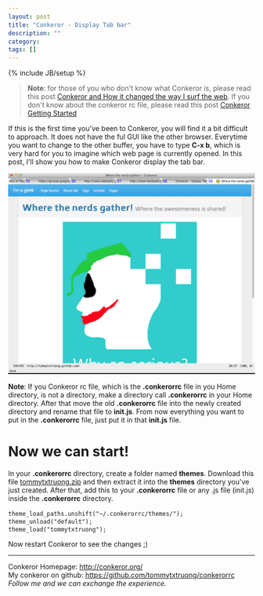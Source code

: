 ```yaml
---
layout: post
title: "Conkeror - Display Tab bar"
description: ""
category: 
tags: []
---
```

{% include JB/setup %}

> **Note**: for those of you who don't know what Conkeror is, please read this post [Conkeror and How it changed the way I surf the web](/2012/12/24/conkeror-and-how-it-changed-the-way-i-surf-the-web/). If you don't know about the conkeror rc file, please read this post [Conkeror Getting Started](/2012/12/25/conkeror---getting-started---part-2/)

If this is the first time you've been to Conkeror, you will find it a bit difficult to approach. It does not have the ful GUI like the other browser. Everytime you want to change to the other buffer, you have to type **C-x b**, which is very hard for you to imagine which web page is currently opened. In this post, I'll show you how to make Conkeror display the tab bar.

![Conkeror Tab bar](/files/2012-12-27-conkeror-display-tab-bar/tab.png)

**Note**: If you Conkeror rc file, which is the **.conkerorrc** file in you Home directory, is not a directory, make a directory call **.conkerorrc** in your Home directory. After that move the old **.conkerorrc** file into the newly created directory and rename that file to **init.js**. From now everything you want to put in the **.conkerorrc** file, just put it in that **init.js** file.

# Now we can start!

In your **.conkerorrc** directory, create a folder named **themes**. Download this file [tommytxtruong.zip](/files/2012-12-27-conkeror-display-tab-bar/tommytxtruong.zip) and then extract it into the **themes** directory you've just created. After that, add this to your **.conkerorrc** file or any .js file (init.js) inside the **.conkerorrc** directory.

    theme_load_paths.unshift("~/.conkerorrc/themes/");
	theme_unload("default");
	theme_load("tommytxtruong");

Now restart Conkeror to see the changes ;)

-----

Conkeror Homepage: <http://conkeror.org/>  
My conkeror on github: <https://github.com/tommytxtruong/conkerorrc>  
*Follow me and we can exchange the experience.*  

